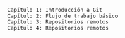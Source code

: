     Capítulo 1: Introducción a Git
    Capítulo 2: Flujo de trabajo básico
    Capítulo 3: Repositorios remotos
    Capítulo 4: Repositorios remotos